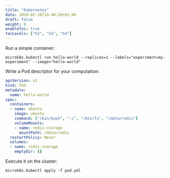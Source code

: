 ```yaml
---
title: "Kubernetes"
date: 2020-02-26T14:40:20+01:00
draft: false
weight: 0
enableToc: true
tocLevels: ["h2", "h3", "h4"]
---
```


Run a simple container:

```
microk8s.kubectl run hello-world --replicas=1 --labels="experiment=my-experiment" --image="hello-world"
```

Write a Pod descriptor for your computation:

```pod.yml
apiVersion: v1
kind: Pod
metadata:
  name: hello-world
spec:
  containers:
  - name: ubuntu
    image: ubuntu
    command: ["/bin/bash", "-c", "/bin/ls", "/data/redis"]
    volumeMounts:
    - name: redis-storage
      mountPath: /data/redis
  restartPolicy: Never
  volumes:
  - name: redis-storage
    emptyDir: {}
```

Execute it on the cluster:

```
microk8s.kubectl apply -f pod.yml
```
